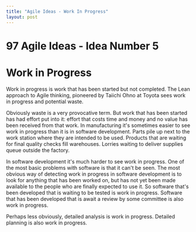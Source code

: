 ```yaml
---
title: "Agile Ideas - Work In Progress"
layout: post 
---
```


# 97 Agile Ideas - Idea Number 5
# Work in Progress

Work in progress is work that has been started but not completed. The Lean approach to Agile thinking, pioneered by Taiichi Ohno at Toyota sees work in progress and potential waste.

Obviously waste is a very provocative term. But work that has been started has had effort put into it: effort that costs time and money and no value has been received from that work. In manufacturing it's sometimes easier to see work in progress than it is in software development. Parts pile up next to the work station where they are intended to be used. Products that are waiting for final quality checks fill warehouses. Lorries waiting to deliver supplies queue outside the factory.

In software development it's much harder to see work in progress. One of the most basic problems with software is that it can't be seen. The most obvious way of detecting work in progress in software development is to look for anything that has been worked on, but has not yet been made available to the people who are finally expected to use it. So software that's been developed that is waiting to be tested is work in progress. Software that has been developed that is await a review by some committee is also work in progress.

Perhaps less obviously, detailed analysis is work in progress. Detailed planning is also work in progress.


